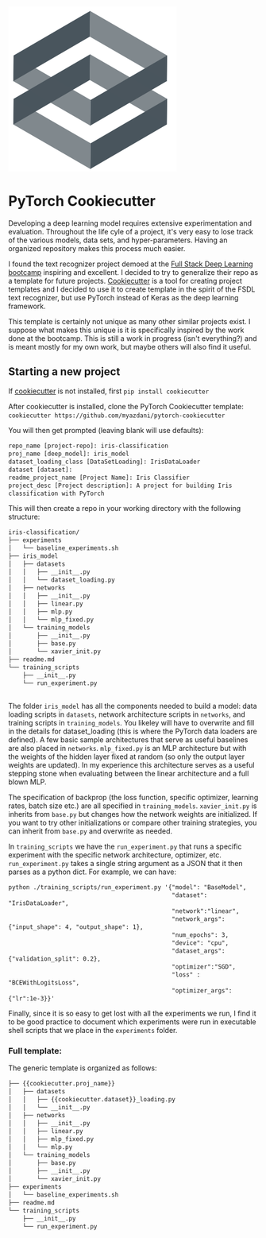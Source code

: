 ![PyTorch Cookiecutter](cookiecutter-pytorch-logo.png)

# PyTorch Cookiecutter

Developing a deep learning model requires extensive experimentation and evaluation. Throughout the life cyle of a project, it's very easy to lose track of the various models, data sets, and hyper-parameters. Having an organized repository makes this process much easier. 

I found the text recognizer project demoed at the [Full Stack Deep Learning bootcamp](https://github.com/full-stack-deep-learning/fsdl-text-recognizer-project) inspiring and excellent. I decided to try to generalize their repo as a template for future projects. [Cookiecutter](https://github.com/cookiecutter/cookiecutter) is a tool for creating project templates and I decided to use it to create template in the spirit of the FSDL text recognizer, but use PyTorch instead of Keras as the deep learning framework. 

This template is certainly not unique as many other similar projects exist. I suppose what makes this unique is it is specifically inspired by the work done at the bootcamp. This is still a work in progress (isn't everything?) and is meant mostly for my own work, but maybe others will also find it useful. 

## Starting a new project

If [cookiecutter](https://github.com/cookiecutter/cookiecutter) is not installed, first `pip install cookiecutter` 

After cookiecutter is installed, clone the PyTorch Cookiecutter template:
```cookiecutter https://github.com/myazdani/pytorch-cookiecutter```


You will then get prompted (leaving blank will use defaults):
```
repo_name [project-repo]: iris-classification
proj_name [deep_model]: iris_model
dataset_loading_class [DataSetLoading]: IrisDataLoader
dataset [dataset]:
readme_project_name [Project Name]: Iris Classifier
project_desc [Project description]: A project for building Iris classification with PyTorch
```

This will then create a repo in your working directory with the following structure:

```
iris-classification/
├── experiments
│   └── baseline_experiments.sh
├── iris_model
│   ├── datasets
│   │   ├── __init__.py
│   │   └── dataset_loading.py
│   ├── networks
│   │   ├── __init__.py
│   │   ├── linear.py
│   │   ├── mlp.py
│   │   └── mlp_fixed.py
│   └── training_models
│       ├── __init__.py
│       ├── base.py
│       └── xavier_init.py
├── readme.md
└── training_scripts
    ├── __init__.py
    └── run_experiment.py


```

The folder `iris_model` has all the components needed to build a model: data loading scripts in `datasets`, network architecture scripts in `networks`, and training scripts in `training_models`. You likeley will have to overwrite and fill in the details for dataset_loading (this is where the PyTorch data loaders are defined). A few basic sample architectures that serve as useful baselines are also placed in `networks`. `mlp_fixed.py` is an MLP architecture but with the weights of the hidden layer fixed at random (so only the output layer weights are updated). In my experience this architecture serves as a useful stepping stone when evaluating between the linear architecture and a full blown MLP. 

The specification of backprop (the loss function, specific optimizer, learning rates, batch size etc.) are all specified in `training_models`. `xavier_init.py` is inherits from `base.py` but changes how the network weights are initialized. If you want to try other initializations or compare other training strategies, you can inherit from `base.py` and overwrite as needed. 

In `training_scripts` we have the `run_experiment.py` that runs a specific experiment with the specific network architecture, optimizer, etc. `run_experiment.py` takes a single string argument as a JSON that it then parses as a python dict. For example, we can have:

```
python ./training_scripts/run_experiment.py '{"model": "BaseModel", 
                                              "dataset": "IrisDataLoader", 
                                              "network":"linear",  
                                              "network_args": {"input_shape": 4, "output_shape": 1},
                                              "num_epochs": 3, 
                                              "device": "cpu", 
                                              "dataset_args": {"validation_split": 0.2}, 
                                              "optimizer":"SGD", 
                                              "loss" : "BCEWithLogitsLoss",
                                              "optimizer_args": {"lr":1e-3}}'                                          
```                                          


Finally, since it is so easy to get lost with all the experiments we run, I find it to be good practice to document which experiments were run in executable shell scripts that we place in the `experiments` folder. 


### Full template:

The generic template is organized as follows:
```
├── {{cookiecutter.proj_name}}
│   ├── datasets
│   │   ├── {{cookiecutter.dataset}}_loading.py
│   │   └── __init__.py
│   ├── networks
│   │   ├── __init__.py
│   │   ├── linear.py
│   │   ├── mlp_fixed.py
│   │   └── mlp.py
│   └── training_models
│       ├── base.py
│       ├── __init__.py
│       └── xavier_init.py
├── experiments
│   └── baseline_experiments.sh
├── readme.md
└── training_scripts
    ├── __init__.py
    └── run_experiment.py
```    